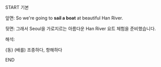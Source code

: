 START
기본

앞면:
So we're going to **sail a boat** at beautiful Han River.

뒷면:
그래서 Seoul을 가로지르는 아름다운 Han River 요트 체험을 준비했습니다.

해석:

{동} (배를) 조종하다, 항해하다
<!--ID: 1746586791363-->
END